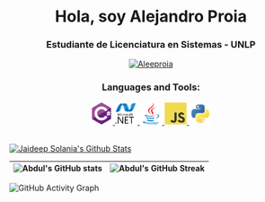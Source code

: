 <h1 align="center">Hola, soy Alejandro Proia</h1>
<h3 align="center">Estudiante de Licenciatura en Sistemas - UNLP</h3>


<p align="center"> <a href="https://github.com/Aleeproia"><img src="https://github-profile-trophy.vercel.app/?username=Aleeproia&ryo-ma&no-bg=true&row=1&column=6&theme=algolia" alt="Aleeproia" /></a> </p>

<p align="center">
</p>

<h3 align="center">Languages and Tools:</h3>
<p align="center"> <a href="https://www.w3schools.com/cs/" target="_blank" rel="noreferrer"> <img src="https://raw.githubusercontent.com/devicons/devicon/master/icons/csharp/csharp-original.svg" alt="csharp" width="40" height="40"/> </a> <a href="https://dotnet.microsoft.com/" target="_blank" rel="noreferrer"> <img src="https://raw.githubusercontent.com/devicons/devicon/master/icons/dot-net/dot-net-original-wordmark.svg" alt="dotnet" width="40" height="40"/> </a> <a href="https://www.java.com" target="_blank" rel="noreferrer"> <img src="https://raw.githubusercontent.com/devicons/devicon/master/icons/java/java-original.svg" alt="java" width="40" height="40"/> </a> <a href="https://developer.mozilla.org/en-US/docs/Web/JavaScript" target="_blank" rel="noreferrer"> <img src="https://raw.githubusercontent.com/devicons/devicon/master/icons/javascript/javascript-original.svg" alt="javascript" width="40" height="40"/> </a> <a href="https://www.python.org" target="_blank" rel="noreferrer"> <img src="https://raw.githubusercontent.com/devicons/devicon/master/icons/python/python-original.svg" alt="python" width="40" height="40"/> </a> </p>

<br/>
    <a href="https://github.com/Jai-Solania-29/github-readme-stats"><img alt="Jaideep Solania's Github Stats" src="https://github-readme-stats.vercel.app/api?username=Jai-Solania-29&show_icons=true&count_private=true&theme=react&hide_border=true&bg_color=0D1117" /></a>
  <br/>


| ![Abdul's GitHub stats](https://github-readme-stats.vercel.app/api?username=fabdul88&show_icons=true&theme=city_lights) | ![Abdul's GitHub Streak](https://github-readme-streak-stats.herokuapp.com/?user=fabdul88&theme=city-lights) |
| :---: | :---: |



![GitHub Activity Graph](https://activity-graph.herokuapp.com/graph?username=aleeproia&theme=react-dark)
